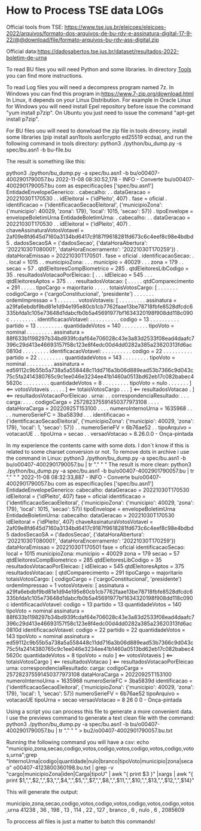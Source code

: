 #   How to Process TSE data LOGs

Official tools from TSE: https://www.tse.jus.br/eleicoes/eleicoes-2022/arquivos/formato-dos-arquivos-de-bu-rdv-e-assinatura-digital-17-9-22/@@download/file/formato-arquivos-bu-rdv-ass-digital.zip

Official data:https://dadosabertos.tse.jus.br/dataset/resultados-2022-boletim-de-urna
           

To read BU files you will need Python and some libraries. In directory <a href=Tools>Tools</a> you can find more instructions.

To read Log files you will need a decompress program named 7z. In Windows you can find this program in:https://www.7-zip.org/download.html
In Linux, it depends on your Linux Distribution. For example in Oracle Linux for Windows you will need install Epel repository before issue the command "yum install p7zip". On Ubuntu you just need to issue the command "apt-get install p7zip".

For BU files uou will need to donwload the zip file in tools direcory, install some libraries (pip install asn1tools asn1crypto ed25519 ecdsa),
and run the following command in tools directory:  python3 ./python/bu_dump.py -s spec/bu.asn1 -b bu-file.bu

The result is something like this:

 python3 ./python/bu_dump.py -a spec/bu.asn1 -b bu/o00407-4002901790057.bu
2022-11-08 08:30:52,178 - INFO - Converte bu/o00407-4002901790057.bu com as especificações ['spec/bu.asn1']
EntidadeEnvelopeGenerico:
.   cabecalho:
.   .   dataGeracao = 20221030T170530
.   .   idEleitoral = ('idPleito', 407)
.   fase = oficial
.   identificacao = ('identificacaoSecaoEleitoral', {'municipioZona': {'municipio': 40029, 'zona': 179}, 'local': 1015, 'secao': 57})
.   tipoEnvelope = envelopeBoletimUrna
EntidadeBoletimUrna:
.   cabecalho:
.   .   dataGeracao = 20221030T170530
.   .   idEleitoral = ('idPleito', 407)
.   chaveAssinaturaVotosVotavel = 2af09e8fd645d7160a3134bd6417c9187f9618281fd673c6c4eef8c98e4bdbd5
.   dadosSecaoSA = ('dadosSecao', {'dataHoraAbertura': '20221030T080001', 'dataHoraEncerramento': '20221030T170259'})
.   dataHoraEmissao = 20221030T170501
.   fase = oficial
.   identificacaoSecao:
.   .   local = 1015
.   .   municipioZona:
.   .   .   municipio = 40029
.   .   .   zona = 179
.   .   secao = 57
.   qtdEleitoresCompBiometrico = 285
.   qtdEleitoresLibCodigo = 35
.   resultadosVotacaoPorEleicao: [
.   .   .   idEleicao = 545
.   .   .   qtdEleitoresAptos = 375
.   .   .   resultadosVotacao: [
.   .   .   .   .   qtdComparecimento = 291
.   .   .   .   .   tipoCargo = majoritario
.   .   .   .   .   totaisVotosCargo: [
.   .   .   .   .   .   .   codigoCargo = ('cargoConstitucional', 'presidente')
.   .   .   .   .   .   .   ordemImpressao = 1
.   .   .   .   .   .   .   votosVotaveis: [
.   .   .   .   .   .   .   .   .   assinatura = a29fa6ebdbf9bd81e1d94e195e80cb1cb7762faae13be78718fbfe8528dfcdc6335bfda1c105e73648d1dabcfb0b5a45691977bf1634320198f908dd118c090c
.   .   .   .   .   .   .   .   .   identificacaoVotavel:
.   .   .   .   .   .   .   .   .   .   codigo = 13
.   .   .   .   .   .   .   .   .   .   partido = 13
.   .   .   .   .   .   .   .   .   quantidadeVotos = 140
.   .   .   .   .   .   .   .   .   tipoVoto = nominal
.   .   .   .   .   .   .   .   .   assinatura = 88f633b1198297b34bd939fcdaf64e706028c43e3a83d2533f08ead4daafc7396c29d413e46693157f58c123e8f4edc00d4dd0282a385a23620313fd6ac0810d
.   .   .   .   .   .   .   .   .   identificacaoVotavel:
.   .   .   .   .   .   .   .   .   .   codigo = 22
.   .   .   .   .   .   .   .   .   .   partido = 22
.   .   .   .   .   .   .   .   .   quantidadeVotos = 143
.   .   .   .   .   .   .   .   .   tipoVoto = nominal
.   .   .   .   .   .   .   .   .   assinatura = ed59112c9b55b5a738a5a558448c11dd716a3b06d889ead53b7366c9d043c75c5fa2414380765c9c1ee046e3234ee41b1460a0513bd62eb17c082babec45620c
.   .   .   .   .   .   .   .   .   quantidadeVotos = 8
.   .   .   .   .   .   .   .   .   tipoVoto = nulo
.   .   .   .   .   .   .   ] <== votosVotaveis
.   .   .   .   .   ] <== totaisVotosCargo
.   .   .   ] <== resultadosVotacao
.   ] <== resultadosVotacaoPorEleicao
.   urna:
.   .   correspondenciaResultado:
.   .   .   carga:
.   .   .   .   codigoCarga = 257282375591450377973108
.   .   .   .   dataHoraCarga = 20220925T153100
.   .   .   .   numeroInternoUrna = 1635968
.   .   .   .   numeroSerieFC = 3ba5839d
.   .   .   identificacao = ('identificacaoSecaoEleitoral', {'municipioZona': {'municipio': 40029, 'zona': 179}, 'local': 1, 'secao': 57})
.   .   numeroSerieFV = 6b76ae52
.   .   tipoArquivo = votacaoUE
.   .   tipoUrna = secao
.   .   versaoVotacao = 8.26.0.0 - Onça-pintada

In my experience the contents came with some dots. I don´t know if this is related to some charset conversion or not. To remove dots in archive i use the command in Linux: python3 ./python/bu_dump.py -a spec/bu.asn1 -b bu/o00407-4002901790057.bu | tr "." " "
The result is more clean:
python3 ./python/bu_dump.py -a spec/bu.asn1 -b bu/o00407-4002901790057.bu | tr "." " "
2022-11-08 08:32:33,887 - INFO - Converte bu/o00407-4002901790057.bu com as especificações ['spec/bu.asn1']
EntidadeEnvelopeGenerico:
    cabecalho:
        dataGeracao = 20221030T170530
        idEleitoral = ('idPleito', 407)
    fase = oficial
    identificacao = ('identificacaoSecaoEleitoral', {'municipioZona': {'municipio': 40029, 'zona': 179}, 'local': 1015, 'secao': 57})
    tipoEnvelope = envelopeBoletimUrna
EntidadeBoletimUrna:
    cabecalho:
        dataGeracao = 20221030T170530
        idEleitoral = ('idPleito', 407)
    chaveAssinaturaVotosVotavel = 2af09e8fd645d7160a3134bd6417c9187f9618281fd673c6c4eef8c98e4bdbd5
    dadosSecaoSA = ('dadosSecao', {'dataHoraAbertura': '20221030T080001', 'dataHoraEncerramento': '20221030T170259'})
    dataHoraEmissao = 20221030T170501
    fase = oficial
    identificacaoSecao:
        local = 1015
        municipioZona:
            municipio = 40029
            zona = 179
        secao = 57
    qtdEleitoresCompBiometrico = 285
    qtdEleitoresLibCodigo = 35
    resultadosVotacaoPorEleicao: [
            idEleicao = 545
            qtdEleitoresAptos = 375
            resultadosVotacao: [
                    qtdComparecimento = 291
                    tipoCargo = majoritario
                    totaisVotosCargo: [
                            codigoCargo = ('cargoConstitucional', 'presidente')
                            ordemImpressao = 1
                            votosVotaveis: [
                                    assinatura = a29fa6ebdbf9bd81e1d94e195e80cb1cb7762faae13be78718fbfe8528dfcdc6335bfda1c105e73648d1dabcfb0b5a45691977bf1634320198f908dd118c090c
                                    identificacaoVotavel:
                                        codigo = 13
                                        partido = 13
                                    quantidadeVotos = 140
                                    tipoVoto = nominal
                                    assinatura = 88f633b1198297b34bd939fcdaf64e706028c43e3a83d2533f08ead4daafc7396c29d413e46693157f58c123e8f4edc00d4dd0282a385a23620313fd6ac0810d
                                    identificacaoVotavel:
                                        codigo = 22
                                        partido = 22
                                    quantidadeVotos = 143
                                    tipoVoto = nominal
                                    assinatura = ed59112c9b55b5a738a5a558448c11dd716a3b06d889ead53b7366c9d043c75c5fa2414380765c9c1ee046e3234ee41b1460a0513bd62eb17c082babec45620c
                                    quantidadeVotos = 8
                                    tipoVoto = nulo
                            ] <== votosVotaveis
                    ] <== totaisVotosCargo
            ] <== resultadosVotacao
    ] <== resultadosVotacaoPorEleicao
    urna:
        correspondenciaResultado:
            carga:
                codigoCarga = 257282375591450377973108
                dataHoraCarga = 20220925T153100
                numeroInternoUrna = 1635968
                numeroSerieFC = 3ba5839d
            identificacao = ('identificacaoSecaoEleitoral', {'municipioZona': {'municipio': 40029, 'zona': 179}, 'local': 1, 'secao': 57})
        numeroSerieFV = 6b76ae52
        tipoArquivo = votacaoUE
        tipoUrna = secao
        versaoVotacao = 8 26 0 0 - Onça-pintada
        
 Using a script you can process this file to generate a more convenient data. I use the previews command to generate a text clean file with the command:  python3 ./python/bu_dump.py -a spec/bu.asn1 -b bu/o00407-4002901790057.bu | tr "." " " >  bu2/o00407-4002901790057.bu.txt

Running the following command you will have a csv: echo "municipio,zona,secao,codigo,votos,codigo,votos,codigo,votos,codigo,votos,urna";grep  "InternoUrna\|codigo\|quantidade\|nulo\|branco\|tipoVoto\|municipio\|zona\|secao"   o00407-4123800360198.bu.txt | grep -v "cargo\|municipioZona\|iden\|Carga\|tipoU" | awk "{ print \$3 }" |xargs | awk "{ print \$1,\",\",\$2,\",\",\$3,\",\",\$4,\",\",\$5,\",\",\$7,\",\",\$8,\",\",\$11,\",\",\$10,\",\",\$13,\",\",\$12,\",\",\$14}"

This will generate the output:

municipio,zona,secao,codigo,votos,codigo,votos,codigo,votos,codigo,votos,urna
41238 , 36 , 198 , 13 , 114 , 22 , 127 , branco , 6 , nulo , 6 , 2085609

To proccess all files is just a matter to batch this commands!

